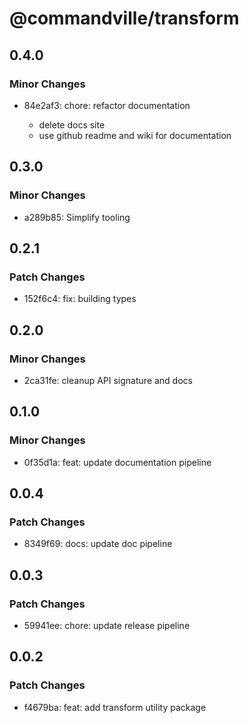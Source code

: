 # @commandville/transform

## 0.4.0

### Minor Changes

- 84e2af3: chore: refactor documentation

  - delete docs site
  - use github readme and wiki for documentation

## 0.3.0

### Minor Changes

- a289b85: Simplify tooling

## 0.2.1

### Patch Changes

- 152f6c4: fix: building types

## 0.2.0

### Minor Changes

- 2ca31fe: cleanup API signature and docs

## 0.1.0

### Minor Changes

- 0f35d1a: feat: update documentation pipeline

## 0.0.4

### Patch Changes

- 8349f69: docs: update doc pipeline

## 0.0.3

### Patch Changes

- 59941ee: chore: update release pipeline

## 0.0.2

### Patch Changes

- f4679ba: feat: add transform utility package
